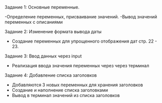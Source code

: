 Задание 1: Основные переменные.

-Определение переменных, присваивание значений.
-Вывод значений переменных с описаниями

Задание 2: Изменение формата вывода даты
- Создание переменных для упрощенного отображения дат стр. 22 - 23.

Задание 3: Ввод данных через input
- Реализация ввода значения переменных через через терминал

Задание 4: Добавление списка заголовков
- Добавляются 3 новых переменных для хранения заголовков
- Создание и наполнение списка заголовками
- Вывод в терминал значений из списка заголовков
